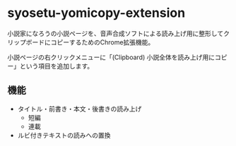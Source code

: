 # syosetu-yomicopy-extension

小説家になろうの小説ページを、音声合成ソフトによる読み上げ用に整形してクリップボードにコピーするためのChrome拡張機能。

小説ページの右クリックメニューに「(Clipboard) 小説全体を読み上げ用にコピー」という項目を追加します。

## 機能

- タイトル・前書き・本文・後書きの読み上げ
  - 短編
  - 連載
- ルビ付きテキストの読みへの置換
